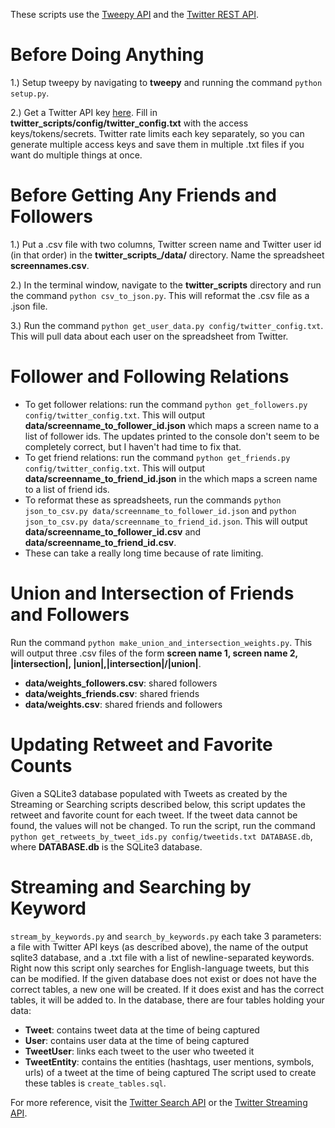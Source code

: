 These scripts use the [Tweepy API](http://docs.tweepy.org/en/v3.5.0/api.html) and the [Twitter REST API](https://dev.twitter.com/rest/public).

Before Doing Anything
=
1.) Setup tweepy by navigating to **tweepy** and running the command `python setup.py`.

2.) Get a Twitter API key [here](https://apps.twitter.com/app/new).  Fill in **twitter_scripts/config/twitter_config.txt** with the access keys/tokens/secrets.  Twitter rate limits each key separately, so you can generate multiple access keys and save them in multiple .txt files if you want do multiple things at once.

Before Getting Any Friends and Followers
=
1.) Put a .csv file with two columns, Twitter screen name and Twitter user id (in that order) in the **twitter_scripts_/data/** directory.  Name the spreadsheet **screennames.csv**.

2.) In the terminal window, navigate to the **twitter_scripts** directory and run the command `python csv_to_json.py`.  This will reformat the .csv file as a .json file.

3.) Run the command `python get_user_data.py config/twitter_config.txt`.  This will pull data about each user on the spreadsheet from Twitter.

Follower and Following Relations
=
- To get follower relations: run the command `python get_followers.py config/twitter_config.txt`.  This will output **data/screenname_to_follower_id.json** which maps a screen name to a list of follower ids.  The updates printed to the console don't seem to be completely correct, but I haven't had time to fix that.
- To get friend relations: run the command `python get_friends.py config/twitter_config.txt`.  This will output **data/screenname_to_friend_id.json** in the which maps a screen name to a list of friend ids.
- To reformat these as spreadsheets, run the commands `python json_to_csv.py data/screenname_to_follower_id.json` and `python json_to_csv.py data/screenname_to_friend_id.json`.  This will output **data/screenname_to_follower_id.csv** and **data/screenname_to_friend_id.csv**.
- These can take a really long time because of rate limiting.

Union and Intersection of Friends and Followers
=
Run the command `python make_union_and_intersection_weights.py`.  This will output three .csv files of the form **screen name 1, screen name 2, |intersection|, |union|,|intersection|/|union|**.
- **data/weights_followers.csv**: shared followers
- **data/weights_friends.csv**: shared friends
- **data/weights.csv**: shared friends and followers

Updating Retweet and Favorite Counts
=
Given a SQLite3 database populated with Tweets as created by the Streaming or Searching scripts described below, this script updates the retweet and favorite count for each tweet.  If the tweet data cannot be found, the values will not be changed.  To run the script, run the command `python get_retweets_by_tweet_ids.py config/tweetids.txt DATABASE.db`, where **DATABASE.db** is the SQLite3 database.

Streaming and Searching by Keyword
=
`stream_by_keywords.py` and `search_by_keywords.py` each take 3 parameters: a file with Twitter API keys (as described above), the name of the output sqlite3 database, and a .txt file with a list of newline-separated keywords. Right now this script only searches for English-language tweets, but this can be modified. If the given database does not exist or does not have the correct tables, a new one will be created. If it does exist and has the correct tables, it will be added to. In the database, there are four tables holding your data:
- **Tweet**: contains tweet data at the time of being captured
- **User**: contains user data at the time of being captured
- **TweetUser**: links each tweet to the user who tweeted it
- **TweetEntity**: contains the entities (hashtags, user mentions, symbols, urls) of a tweet at the time of being captured
The script used to create these tables is `create_tables.sql`.

For more reference, visit the [Twitter Search API](https://dev.twitter.com/rest/public/search) or the [Twitter Streaming API](https://dev.twitter.com/streaming/public).

